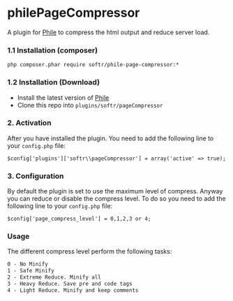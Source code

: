 philePageCompressor
===================

A plugin for [Phile](https://github.com/PhileCMS/Phile) to compress the html output and reduce server load.

### 1.1 Installation (composer)
```
php composer.phar require softr/phile-page-compressor:*
```

### 1.2 Installation (Download)

* Install the latest version of [Phile](https://github.com/PhileCMS/Phile)
* Clone this repo into `plugins/softr/pageCompressor`

### 2. Activation

After you have installed the plugin. You need to add the following line to your `config.php` file:

```
$config['plugins']['softr\\pageCompressor'] = array('active' => true);
```

### 3. Configuration

By default the plugin is set to use the maximum level of compress. Anyway you can reduce or disable the compress level. To do so you need to add the following line to your `config.php` file:

```
$config['page_compress_level'] = 0,1,2,3 or 4;
```

### Usage

The different compress level perform the following tasks:

```markdown
0 - No Minify
1 - Safe Minify
2 - Extreme Reduce. Minify all
3 - Heavy Reduce. Save pre and code tags
4 - Light Reduce. Minify and keep comments
```
